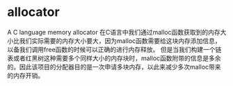 # allocator
A C language memory allocator
在C语言中我们通过malloc函数获取到的内存大小比我们实际需要的内存大小要大，因为malloc函数需要给这块内存添加信息，以备我们调用free函数的时候可以正确的进行内存释放。
但是当我们构建一个链表或者红黑树这种需要多个同样大小的内存块时，malloc函数附带的信息是多余的。因此该项目的分配器目的是一次申请多块内存，以此来减少多次malloc带来的内存开销。
